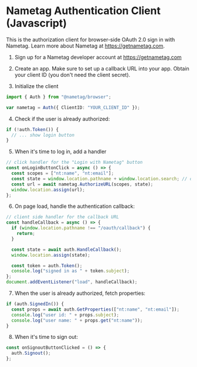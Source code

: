 # Nametag Authentication Client (Javascript)

This is the authorization client for browser-side OAuth 2.0 sign in with Nametag. Learn more about Nametag at https://getnametag.com.

1. Sign up for a Nametag developer account at https://getnametag.com

2. Create an app. Make sure to set up a callback URL into your app. Obtain your client ID (you don't need the client secret).

3. Initialize the client

```typescript
import { Auth } from "@nametag/browser";

var nametag = Auth({ ClientID: "YOUR_CLIENT_ID" });
```

4. Check if the user is already authorized:

```typescript
if (!auth.Token()) {
  // ... show login button
}
```

5. When it's time to log in, add a handler

```typescript
// click handler for the "Login with Nametag" button
const onLoginButtonClick = async () => {
  const scopes = ["nt:name", "nt:email"];
  const state = window.location.pathname + window.location.search; // or whatever the next URL is
  const url = await nametag.AuthorizeURL(scopes, state);
  window.location.assign(url);
};
```

6. On page load, handle the authentication callback:

```typescript
// client side handler for the callback URL
const handleCallback = async () => {
  if (window.location.pathname !== "/oauth/callback") {
    return;
  }

  const state = await auth.HandleCallback();
  window.location.assign(state);

  const token = auth.Token();
  console.log("signed in as " + token.subject);
};
document.addEventListener("load", handleCallback);
```

7. When the user is already authorized, fetch properties:

```typescript
if (auth.SignedIn()) {
  const props = await auth.GetProperties(["nt:name", "nt:email"]);
  console.log("user id: " + props.subject);
  console.log("user name: " + props.get("nt:name"));
}
```

8. When it's time to sign out:

```typescript
const onSignoutButtonClicked = () => {
  auth.Signout();
};
```

